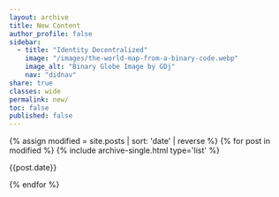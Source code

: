 ```yaml
---
layout: archive
title: New Content
author_profile: false
sidebar:
  - title: "Identity Decentralized"
    image: "/images/the-world-map-from-a-binary-code.webp"
    image_alt: "Binary Globe Image by GDj"
    nav: "didnav"
share: true
classes: wide
permalink: new/
toc: false
published: false
---
```


{% assign modified = site.posts | sort: 'date' | reverse %}
{% for post in modified %}
	{% include archive-single.html type='list' %}
    <p>{{post.date}}</p>
{% endfor %}	